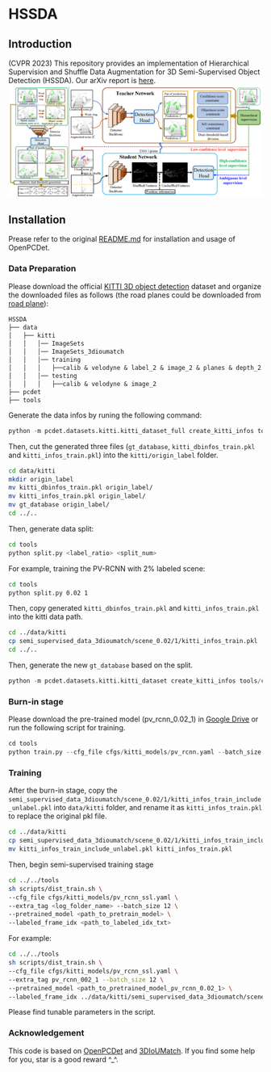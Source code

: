 # HSSDA

## Introduction
(CVPR 2023) This repository provides an implementation of Hierarchical Supervision and Shuffle Data Augmentation for 3D Semi-Supervised Object Detection (HSSDA).
Our arXiv report is [here](https://arxiv.org/abs/2304.01464).
![image](pipeline.png)

## Installation
Prease refer to the original [README.md](https://github.com/open-mmlab/OpenPCDet/blob/master/docs/INSTALL.md) for installation and usage of OpenPCDet.

### Data Preparation
Please download the official [KITTI 3D object detection](http://www.cvlibs.net/datasets/kitti/eval_object.php?obj_benchmark=3d) dataset and organize the downloaded files as follows (the road planes could be downloaded from [road plane](https://drive.google.com/file/d/1d5mq0RXRnvHPVeKx6Q612z0YRO1t2wAp/view?usp=sharing)):

```
HSSDA
├── data
│   ├── kitti
│   │   │── ImageSets
│   │   │── ImageSets_3dioumatch
│   │   │── training
│   │   │   ├──calib & velodyne & label_2 & image_2 & planes & depth_2
│   │   │── testing
│   │   │   ├──calib & velodyne & image_2
├── pcdet
├── tools
```

Generate the data infos by runing the following command:

```python 
python -m pcdet.datasets.kitti.kitti_dataset_full create_kitti_infos tools/cfgs/dataset_configs/kitti_dataset.yaml
```

Then, cut the generated three files  (`gt_database`, `kitti_dbinfos_train.pkl` and `kitti_infos_train.pkl`) into the `kitti/origin_label` folder.

```bash
cd data/kitti
mkdir origin_label
mv kitti_dbinfos_train.pkl origin_label/
mv kitti_infos_train.pkl origin_label/
mv gt_database origin_label/
cd ../..
```

Then, generate data split:

```bash
cd tools
python split.py <label_ratio> <split_num>
```

For example, training the PV-RCNN with 2% labeled scene:

```bash
cd tools
python split.py 0.02 1
```

Then, copy generated `kitti_dbinfos_train.pkl` and `kitti_infos_train.pkl` into the kitti data path.

```bash
cd ../data/kitti
cp semi_supervised_data_3dioumatch/scene_0.02/1/kitti_infos_train.pkl  ./
cd ../..
```

Then, generate the new `gt_database` based on the split.

```python 
python -m pcdet.datasets.kitti.kitti_dataset create_kitti_infos tools/cfgs/dataset_configs/kitti_dataset.yaml
```

### Burn-in stage

Please download the pre-trained model (pv_rcnn_0.02_1) in [Google Drive](https://drive.google.com/drive/folders/1bTE2OAlTA5vWJ4g9yhxkf_7qODSZjOpr) or run the following script for training.

```python 
cd tools
python train.py --cfg_file cfgs/kitti_models/pv_rcnn.yaml --batch_size 8 --workers 4 --extra_tag pv_rcnn_002_1
```

### Training

After the burn-in stage, copy the `semi_supervised_data_3dioumatch/scene_0.02/1/kitti_infos_train_include_unlabel.pkl` into `data/kitti` folder, and rename it as `kitti_infos_train.pkl` to replace the original pkl file.

```bash
cd ../data/kitti
cp semi_supervised_data_3dioumatch/scene_0.02/1/kitti_infos_train_include_unlabel.pkl  ./
mv kitti_infos_train_include_unlabel.pkl kitti_infos_train.pkl
```

Then, begin semi-supervised training stage

```bash
cd ../../tools
sh scripts/dist_train.sh \
--cfg_file cfgs/kitti_models/pv_rcnn_ssl.yaml \
--extra_tag <log_folder_name> --batch_size 12 \
--pretrained_model <path_to_pretrain_model> \
--labeled_frame_idx <path_to_labeled_idx_txt>
```

For example:
```bash
cd ../../tools
sh scripts/dist_train.sh \
--cfg_file cfgs/kitti_models/pv_rcnn_ssl.yaml \
--extra_tag pv_rcnn_002_1 --batch_size 12 \
--pretrained_model <path_to_pretrained_model_pv_rcnn_0.02_1> \
--labeled_frame_idx ../data/kitti/semi_supervised_data_3dioumatch/scene_0.02/1/label_idx.txt
```

Please find tunable parameters in the script.

### Acknowledgement
This code is based on [OpenPCDet](https://github.com/open-mmlab/OpenPCDet) and [3DIoUMatch](https://github.com/THU17cyz/3DIoUMatch-PVRCNN).
If you find some help for you, star is a good reward ^_^.
